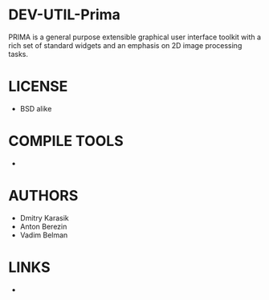 # DEV-UTIL-Prima
PRIMA is a general purpose extensible graphical user interface toolkit with a rich set of standard widgets and an emphasis on 2D image processing tasks.

LICENSE
===============
* BSD alike

COMPILE TOOLS
===============
* 
 
AUTHORS
===============
* Dmitry Karasik
* Anton Berezin
* Vadim Belman 


LINKS
===============
* 
